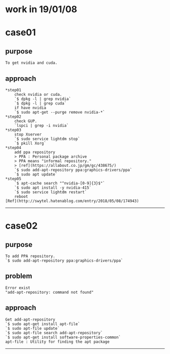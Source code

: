 work in 19/01/08
====

# case01
## purpose
    To get nvidia and cuda.
## approach
    *step01
        check nvidia or cuda.
        `$ dpkg -l | grep nvidia`
        `$ dpkg -l | grep cuda`
        if have nvidia
        `$ sudo apt-get --purge remove nvidia-*`
    *step02
        check GUP.
        `lspci | grep -i nvidia`
    *step03
        stop Xserver
        `$ sudo service lightdm stop`
        `$ pkill Xorg`
    *step04
        add ppa repository
        > PPA : Personal package archive
        > PPA means "informal repository."
        > [ref](https://allabout.co.jp/gm/gc/438675/)
        `$ sudo add-apt-repository ppa:graphics-drivers/ppa`
        `$ sudo apt update`
    *step05
        `$ apt-cache search "^nvidia-[0-9]{3}$"`
        `$ sudo apt install -y nvidia-415`
        `$ sudo service lightdm restart`
        reboot
    [Ref](http://swytel.hatenablog.com/entry/2018/05/08/174943)
----

# case02
## purpose
    To add PPA repository.
    `$ sudo add-apt-repository ppa:graphics-drivers/ppa`
## problem
    Error exist
    "add-apt-repository: command not found"
## approach
    Get add-apt-repository
    `$ sudo apt-get install apt-file`
    `$ sudo apt-file update`
    `$ sudo apt-file search add-apt-repository`
    `$ sudo apt-get install software-properties-common`
    apt-file : Utility for finding the apt package

----

